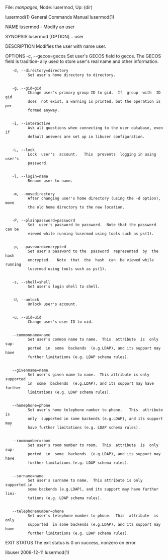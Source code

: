 File: *manpages*,  Node: lusermod,  Up: (dir)

lusermod(1)                 General Commands Manual                lusermod(1)



NAME
       lusermod - Modify an user


SYNOPSIS
       lusermod [OPTION]... user


DESCRIPTION
       Modifies the user with name user.


OPTIONS
       -c, --gecos=gecos
              Set  user's GECOS field to gecos.  The GECOS field is tradition‐
              ally used to store user's real name and other information.


       -d, --directory=directory
              Set user's home directory to directory.


       -g, --gid=gid
              Change user's primary group ID to gid.  If  group  with  ID  gid
              does  not exist, a warning is printed, but the operation is per‐
              formed anyway.


       -i, --interactive
              Ask all questions when connecting to the user database, even  if
              default answers are set up in libuser configuration.


       -L, --lock
              Lock  user's  account.   This  prevents  logging in using user's
              password.


       -l, --login=name
              Rename user to name.


       -m, --movedirectory
              After changing user's home directory (using the -d option), move
              the old home directory to the new location.


       -P, --plainpassword=password
              Set  user's password to password.  Note that the password can be
              viewed while running lusermod using tools such as ps(1).


       -p, --password=encrypted
              Set user's password to the  password  represented  by  the  hash
              encrypted.   Note  that  the  hash  can  be viewed while running
              lusermod using tools such as ps(1).


       -s, --shell=shell
              Set user's login shell to shell.


       -U, --unlock
              Unlock user's account.


       -u, --uid=uid
              Change user's user ID to uid.


       --commonname=name
              Set user's common name to name.  This  attribute  is  only  sup‐
              ported  in  some  backends  (e.g.LDAP), and its support may have
              further limitations (e.g. LDAP schema rules).


       --givenname=name
              Set user's given name to name.  This attribute is only supported
              in  some  backends  (e.g.LDAP), and its support may have further
              limitations (e.g. LDAP schema rules).


       --homephone=phone
              Set user's home telephone number to phone.   This  attribute  is
              only  supported in some backends (e.g.LDAP), and its support may
              have further limitations (e.g. LDAP schema rules).


       --roomnumber=room
              Set user's room number to room.  This  attribute  is  only  sup‐
              ported  in  some  backends  (e.g.LDAP), and its support may have
              further limitations (e.g. LDAP schema rules).


       --surname=name
              Set user's surname to name.  This attribute is only supported in
              some backends (e.g.LDAP), and its support may have further limi‐
              tations (e.g. LDAP schema rules).


       --telephonenumber=phone
              Set user's telephone number to phone.  This  attribute  is  only
              supported  in some backends (e.g.LDAP), and its support may have
              further limitations (e.g. LDAP schema rules).


EXIT STATUS
       The exit status is 0 on success, nonzero on error.



libuser                           2009-12-11                       lusermod(1)
